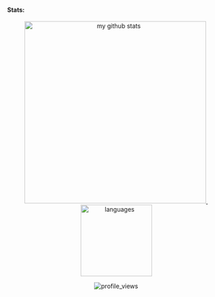 #### Stats:  

<!-- status codes -->
<a align="center" href="#">
    <p align="center">
    <img src="https://github-readme-stats.vercel.app/api?username=n0l3r&show_icons=true&theme=radical" alt="my github stats" width="420"/>&nbsp;<img src="https://github-readme-stats.vercel.app/api/top-langs/?username=n0l3r&hide=css,tsql,blade,%20jupyter+notebook&langs_count=10&theme=radical&layout=compact" alt="languages" height="165">
    </p>
</a>

<p align="center">
 <img src="https://komarev.com/ghpvc/?username=n0l3r&color=brightgreen&style=flat-square" alt="profile_views"/>
</p>